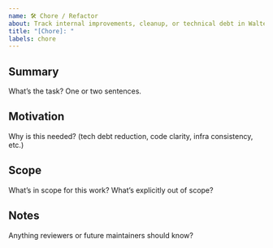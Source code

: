 ```yaml
---
name: 🛠️ Chore / Refactor
about: Track internal improvements, cleanup, or technical debt in WalterBackend
title: "[Chore]: "
labels: chore
---
```


## Summary
What’s the task? One or two sentences.

## Motivation
Why is this needed? (tech debt reduction, code clarity, infra consistency, etc.)

## Scope
What’s in scope for this work? What’s explicitly out of scope?

## Notes
Anything reviewers or future maintainers should know?
